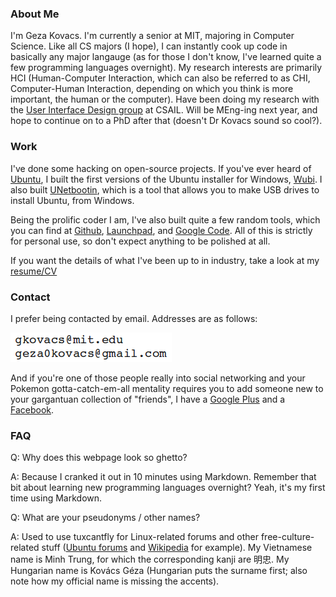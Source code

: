 ### About Me

I'm Geza Kovacs. I'm currently a senior at MIT, majoring in Computer Science. Like all CS majors (I hope), I can instantly cook up code in basically any major langauge (as for those I don't know, I've learned quite a few programming languages overnight). My research interests are primarily HCI (Human-Computer Interaction, which can also be referred to as CHI, Computer-Human Interaction, depending on which you think is more important, the human or the computer). Have been doing my research with the [User Interface Design group](http://groups.csail.mit.edu/uid/) at CSAIL. Will be MEng-ing next year, and hope to continue on to a PhD after that (doesn't Dr Kovacs sound so cool?).

### Work

I've done some hacking on open-source projects. If you've ever heard of [Ubuntu](http://www.ubuntu.com/), I built the first versions of the Ubuntu installer for Windows, [Wubi](http://wubi.sourceforge.net/). I also built [UNetbootin](http://unetbootin.sourceforge.net/), which is a tool that allows you to make USB drives to install Ubuntu, from Windows.

Being the prolific coder I am, I've also built quite a few random tools, which you can find at [Github](http://github.com/gkovacs), [Launchpad](http://launchpad.net/~gezakovacs), and [Google Code](http://code.google.com/u/115256740026582893742/). All of this is strictly for personal use, so don't expect anything to be polished at all.

If you want the details of what I've been up to in industry, take a look at my [resume/CV](resume.pdf)

### Contact

I prefer being contacted by email. Addresses are as follows:

![mail](mail.png)

And if you're one of those people really into social networking and your Pokemon gotta-catch-em-all mentality requires you to add someone new to your gargantuan collection of "friends", I have a [Google Plus](https://plus.google.com/115256740026582893742/posts) and a [Facebook](http://www.facebook.com/gkovacs).

### FAQ

Q: Why does this webpage look so ghetto?

A: Because I cranked it out in 10 minutes using Markdown. Remember that bit about learning new programming languages overnight? Yeah, it's my first time using Markdown.

Q: What are your pseudonyms / other names?

A: Used to use tuxcantfly for Linux-related forums and other free-culture-related stuff ([Ubuntu forums](http://ubuntuforums.org/member.php?u=79823) and [Wikipedia](http://en.wikipedia.org/wiki/User:Tuxcantfly) for example). My Vietnamese name is Minh Trung, for which the corresponding kanji are 明忠. My Hungarian name is Kovács Géza (Hungarian puts the surname first; also note how my official name is missing the accents).

